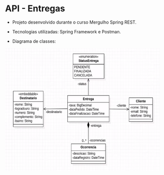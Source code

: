 # API - Entregas

- Projeto desenvolvido durante o curso Mergulho Spring REST.

- Tecnologias utilizadas: Spring Framework e Postman. 

- Diagrama de classes:
<img src="https://github.com/ViniciusSB/Api-Entregas/blob/master/src/main/resources/images/readme/uml%20api-pedidos.png" height="400px" width="600">